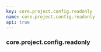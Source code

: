 ```yaml
---
key: core.project.config.readonly
name: core.project.config.readonly
api: true
---
```


### core.project.config.readonly
